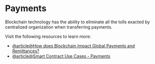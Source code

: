 # Payments

Blockchain technology has the ability to eliminate all the tolls exacted by centralized organization when transferring payments.

Visit the following resources to learn more:

- [@article@How does Blockchain Impact Global Payments and Remittances?](https://consensys.net/blockchain-use-cases/finance/#payments)
- [@article@Smart Contract Use Cases - Payments](https://blog.chain.link/smart-contract-use-cases/#external-payments)
